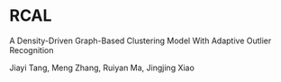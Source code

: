 # RCAL
A Density-Driven Graph-Based Clustering Model With Adaptive Outlier Recognition

Jiayi Tang, Meng Zhang, Ruiyan Ma, Jingjing Xiao
